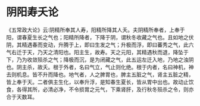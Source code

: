 # 阴阳寿夭论



《五常政大论》云∶阴精所奉其人寿，阳精所降其人夭。夫阴精所奉者，上奉于阳，谓春夏生长之气也；阳精所降者，下降于阴，谓秋冬收藏之气也。且如地之伏阴，其精遇春而变动，升腾于上，即曰生发之气；升极而浮，即曰蕃秀之气，此六气右迁于天，乃天之清阳也。阳主生，故寿。天之元阳，其精遇秋而退，降坠于下，乃为收敛殒杀之气；降极而沉，是为闭藏之气，此五运左迁入地，乃地之浊阴也。阴主杀，故夭。根于外者，名曰气立，气止则化绝。根于内者，名曰神机，神去则机息。皆不升而降也。地气者，人之脾胃也，脾主五脏之气，肾主五脏之精，皆上奉于天。二者俱主生化，以奉升浮，是知春生夏长，皆从胃中出也。故动止饮食，各得其所，必清必净，不令损胃之元气，下乘肾肝，及行秋冬殒杀之令，则亦合于天数耳。